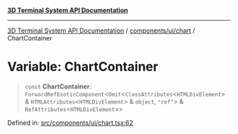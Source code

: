 [**3D Terminal System API Documentation**](../../../../README.md)

***

[3D Terminal System API Documentation](../../../../README.md) / [components/ui/chart](../README.md) / ChartContainer

# Variable: ChartContainer

> `const` **ChartContainer**: `ForwardRefExoticComponent`\<`Omit`\<`ClassAttributes`\<`HTMLDivElement`\> & `HTMLAttributes`\<`HTMLDivElement`\> & `object`, `"ref"`\> & `RefAttributes`\<`HTMLDivElement`\>\>

Defined in: [src/components/ui/chart.tsx:62](https://github.com/Dicommunitas/ThreeJS_Terminal_3D/blob/6861c3fedb296b50971bbc544df59a09f35d0238/src/components/ui/chart.tsx#L62)
